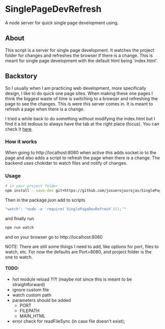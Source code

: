 # SinglePageDevRefresh
A node server for quick single page development using.

## About
This script is a server for single page development. It watches the project folder for changes and refreshes the browser if there is a change. This is meant for single page development with the default html being 'index.html'.

## Backstory
So I usually when I am practicing web development, more specifically design, I like to do quick one page sites. When making these one pages I think the biggest waste of time is switching to a browser and refreshing the page to see the changes. This is were this server comes in. It is meant to refresh a page when there is a change.

I tried a while back to do something without modifying the index.html but I find it a bit tedious to always have the tab at the right place (focus). You can check it [here](https://github.com/josuerojasrojas/BrowserRefresh).

### How it works
When going to http://localhost:8080 when active this adds socket.io to the page and also adds a script to refresh the page when there is a change. The backend uses chokidar to watch files and notify of changes.

### Usage
```bash
# in your project folder
npm install --save-dev git+https://github.com/josuerojasrojas/SinglePageDevRefresh
```
Then in the package.json add to scripts
```javascript
"watch": "node -e 'require(`SinglePageDevRefresh`)();'"
```
and finally run
```bash
npm run watch
```
and on your browser go to http://localhost:8080

NOTE: There are still some things I need to add, like options for port, files to watch, etc. For now the defaults are Port=8080, and project folder is the one to watch.

#### TODO:
- hot module reload ?!?! (maybe not since this is meant to be straightforward)
- ignore custom file
- watch custom path
- parameters should be added
  - PORT
  - FILEPATH
  - MAIN_HTML
- error check for readFileSync (in case file doesn't exist);
